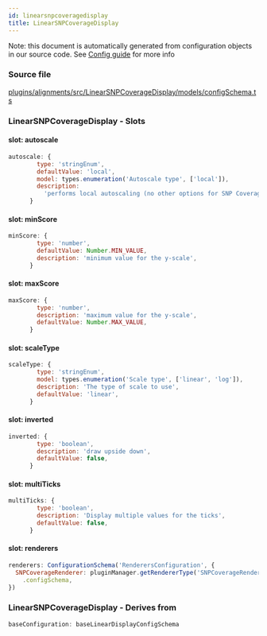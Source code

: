 ```yaml
---
id: linearsnpcoveragedisplay
title: LinearSNPCoverageDisplay
---
```


Note: this document is automatically generated from configuration objects in our
source code. See [Config guide](/docs/config_guide) for more info

### Source file

[plugins/alignments/src/LinearSNPCoverageDisplay/models/configSchema.ts](https://github.com/GMOD/jbrowse-components/blob/main/plugins/alignments/src/LinearSNPCoverageDisplay/models/configSchema.ts)

### LinearSNPCoverageDisplay - Slots

#### slot: autoscale

```js
autoscale: {
        type: 'stringEnum',
        defaultValue: 'local',
        model: types.enumeration('Autoscale type', ['local']),
        description:
          'performs local autoscaling (no other options for SNP Coverage available)',
      }
```

#### slot: minScore

```js
minScore: {
        type: 'number',
        defaultValue: Number.MIN_VALUE,
        description: 'minimum value for the y-scale',
      }
```

#### slot: maxScore

```js
maxScore: {
        type: 'number',
        description: 'maximum value for the y-scale',
        defaultValue: Number.MAX_VALUE,
      }
```

#### slot: scaleType

```js
scaleType: {
        type: 'stringEnum',
        model: types.enumeration('Scale type', ['linear', 'log']),
        description: 'The type of scale to use',
        defaultValue: 'linear',
      }
```

#### slot: inverted

```js
inverted: {
        type: 'boolean',
        description: 'draw upside down',
        defaultValue: false,
      }
```

#### slot: multiTicks

```js
multiTicks: {
        type: 'boolean',
        description: 'Display multiple values for the ticks',
        defaultValue: false,
      }
```

#### slot: renderers

```js
renderers: ConfigurationSchema('RenderersConfiguration', {
  SNPCoverageRenderer: pluginManager.getRendererType('SNPCoverageRenderer')
    .configSchema,
})
```

### LinearSNPCoverageDisplay - Derives from

```js
baseConfiguration: baseLinearDisplayConfigSchema
```

